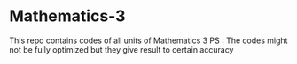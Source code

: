 # Mathematics-3
This repo contains codes of all units of Mathematics 3
PS : The codes might not be fully optimized but they give result to certain accuracy
